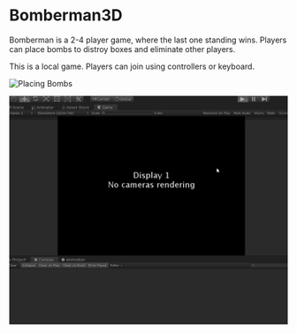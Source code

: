 # Bomberman3D

Bomberman is a 2-4 player game, where the last one standing wins. Players can place bombs to distroy boxes and eliminate other players.

This is a local game. Players can join using controllers or keyboard.

![Placing Bombs](Bomb.gif)

![Game Logic](Players.gif)
